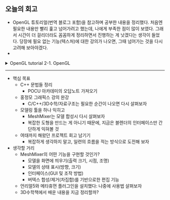 ## 오늘의 회고
- OpenGL 튜토리얼(번역 블로그 포함)을 참고하며 공부한 내용을 정리했다. 처음엔 필요한 내용만 빨리 훑고 넘어가려고 했는데, 나에게 부족한 점이 많이 보였다. 그래서 시간이 더 걸리더라도 꼼꼼하게 정리하면서 진행하는 게 낫겠다는 생각이 들었다. 당장에 필요 없는 기능(텍스처)에 대한 강의가 나오면, 그때 넘어가는 것을 다시 고려해 보아야겠다.
- 

<details>
<summary>OpenGL tutorial 2-1. OpenGL</summary>
<div markdown="1">

### OpenGL이란

- OpenGL은 그래픽 및 이미지를 조작하는 데 필요한 기능을 제공하는 API(Application Programming Interface)
    - OpenGL 자체는 API가 아니라 설명서
        - 즉, 각 함수의 출력이 무엇이고 어떻게 수행되어야 하는지 정의
            - 구현 세부 사항을 제공하지 않으므로 OpenGL의 실제 개발된 버전은 함수의 구현이 다를 수 있다
        - 구현(*implementing*)하는 개발자는 해당 함수가 어떻게 작동해야하는지에 대한 솔루션을 제시하여야 한다
    - 실제 OpenGL 라이브러리는 일반적으로 그래픽 카드 제조사에서 개발
        - 각 업체의 그래픽 카드는 해당 카드(시리즈) 용으로 특별히 개발 된 OpenGL의 특정 버전 지원
        - 라이브러리 대부분은 제조사에서 구현하므로, 버그가 발견되어도 일반적으로 드라이버를 업데이트하면 해결됨
            - 드라이버에는 카드가 지원하는 가장 최신 OpenGL 버전을 포함

### Immediate mode(=fixed function pipeline) vs Core-profile

- 옛날에는 상대적으로 쉬운 Immediate mode로 개발
    - 장점: OpenGL이 수행한 실제 작업을 추상화했기에,  배우기 쉽다
    - 단점: 사용과 이해가 쉽지만 매우 비효율적
        - 하지만 기능 대부분이 라이브러리에 숨겨져 있어, 작동 방법을 건드리기 어려웠다
        - 개발자들은 더 많은 유연성을 요구
- 버전 3.2부터는 imiediate mode를 더 이상 사용하지 않고, OpenGL의 사양에 따라 core-profile 모드로 개발하도록 유도
    - 시간이 지나면서 사양이 유연해지고, 개발자들이 그래픽을 보다 잘 제어할 수 있게 되었기 때문
    - 이제는 core-profile을 사용할 때에도, 더이상 쓰이지 않는 함수(deprecated)를 호출하면 오류를 발생시키고 그리기를 중지시킴
- 방향: 현대적인 접근법이 조금 어려울지라도 개발자가 OpenGL과 그래픽 프로그래밍을 진정으로 이해할 수 있어야 한다
    - 더 유연하고 효율적이며, 그래픽 프로그래밍을 제대로 이해하는 방법
    - 이 강좌가 Core-Profile OpenGL 버전 3.3에 맞추어져있는 이유

### 왜 더 최신 버전을 두고 OpenGL 3.3버전을 배우는가?

1. OpenGL 3.3 버전 이후 모든 개념과 기술이 동일
    - 같은 작업에 대해 약간의 효율적이거나 유용한 방법이 몇 가지 추가되었을 뿐
    - OpenGL 3.3으로 많은 경험을 해본다면, 최신 버전의 OpenGL을 사용하는 데에도 어려움이 없다
2. 최신 버전의 기능은 가장 최신 그래픽 카드만 응용 프로그램 실행 가능
    - 보통 더 높은 버전의 기능을 선택적으로 활용하는 이유

### OpenGL의 특징

- **Extensions**
    - 그래픽 회사에서 렌더링을 위한 새로운 기술 또는 최적화가 등장할 때마다 드라이버에서 그 기술이 확장되어 구현됨
        - 기능이 많이 쓰이거나 매우 유용하다고 생각되면 결국엔 추후 OpenGL 버전의 일부가 된다
        - 이를 통해 확장에서 제공하는 기능을 사용하여 고급 그래픽 또는 효율적인 그래픽 사용 가능
    - ?????개발자는 이러한 확장들이 사용가능한지 여부를 확인하거나, 하나의 확장 라이브러리를 사용하여야 한다
        
        ```cpp
        if(GL_ARB_extension_name)
        {
            // 하드웨어가 지원하는 새롭고 현대적인 기능을 수행
        }
        else
        {
            // 확장 미지원: 예전의 방법으로 기능을 수행
        }
        ```
        
- **State machine**
    - OpenGL은 하나의 state machine
        - state machine: 동작을 정의하는 변수들의 집합
        - `state`를 `OpenGL` `context`라고도 부른다
    - 일부 옵션과 버퍼를 조작한 다음, 현재 context를 사용하여 렌더링함으로써 state를 변경
        - 예시) 삼각형 대신 선을 그려야 한다고 전달할 때마다 OpenGL이 그려야하는 방식을 설정하는 context 변수를 변경하여 OpenGL의 state를 변경
            - OpenGL이 선을 그어야한다고 말하여 상태를 변경하자마자, 다음 드로잉 명령은 이제 선을 그리는 명령이 됩니다.
    - OpenGL에서는 아래 두 종류의 함수를 사용하여 작업
        - 현재 상태를 기반으로 일부 작업을 수행하는 state-using 함수
        - context를 변경하는 상태 변경 함수
- Objects
    - OpenGL은 객체 개념이 존재함
        - OpenGL은 다른 언어의 많은 파생을 허용하지만, 결국 핵심은 C 라이브러리
        - C 언어의 언어 구조가 고급언어와 잘 맞지 않으므로, 객체를 비롯한 추상화를 염두하여 개발됨
    - OpenGL에서의 객체(object): OpenGL 상태의 하위 집합을 나타내는 옵션들의 모음
        - 예시) 드로잉 창의 설정을 나타내는 객체를 가짐으로써, 창의 크기/지원하는 색상의 범위 등을 설정할 수 있다
            - 객체는 C와 같은 구조체로 시각화
            
            ```cpp
            struct OpenGL_Context {
              	//...
              	object* object_Window_Target;
              	//...  	
            };
            ```
            
    - **객체를 활용한 OpenGL의 일반적인 작업 흐름 예시: 화면 설정**
        
        ```cpp
        // 1.
        unsigned int objectId = 0;
        glGenObject(1, &objectId);
        // 2.
        glBindObject(GL_WINDOW_TARGET, objectId);
        // 3.
        glSetObjectOption(GL_WINDOW_TARGET, GL_OPTION_WINDOW_WIDTH, 800);
        glSetObjectOption(GL_WINDOW_TARGET, GL_OPTION_WINDOW_HEIGHT, 600);
        // 4.
        glBindObject(GL_WINDOW_TARGET, 0);
        ```
        
        1. 객체 생성 & 참조를 id로 저장
            - 실제 데이터는 다른 위치에 저장됨
        2. 객체를 context에 바인딩
            - 예제에서 윈도우 객체 대상의 위치는 `GL_WINDOW_TARGET`으로 정의됨
        3. `GL_WINDOW_TARGET`에 현재 바인딩 된 객체의 옵션 설정
        4. context 대상을 다시 기본값(0)으로 설정
        - 결과적으로 설정한 옵션값은 objectId가 참조하는 객체에 저장됨
            - 이후 이 객체에 다시 바인딩하면 곧바로 값을 가져올 수 있다
    - 이 방식의 장점
        - 응용 프로그램에서 둘 이상의 객체를 정의하고 옵션을 설정할 수 있다
            - 여러 객체의 옵션을 일일이 설정할 필요 없이, 그리기 전에 바인딩만 하면 됨
        - OpenGL의 상태를 사용하는 작업을 시작할 때마다 객체를 원하는 설정으로 바인딩할 수 있다

</div>
</details>

---
- 핵심 목표
    - C++ 문법들 정리
        - POCU 아카데미의 오답노트 가져오기
    - 홍정모 그래픽스 강의 완강
        - C/C++/3D수학/자료구조는 필요한 순간이 나오면 다시 살펴보자
    - 모델링 툴을 하나 익히고
        - MeshMixer는 모델 합성시 다시 살펴보자
        - 복잡한 도형을 만드는 게 아니기 때문에, 지금은 블렌더의 인터페이스만 간단하게 익혀볼 것
    - 여태까지 해왔던 프로젝트 회고 남기기
        - 복잡하게 생각하지 말고, 일련의 흐름을 적는 방식으로 도전해 보자
- 생각할 거리
    - MeshMixer의 어떤 기능을 구현할 것인가?
        - 모델을 화면에 띄우기(출력 크기, 시점, 조명)
        - 모델의 상태 표시(방향, 크기)
        - 인터페이스(GUI 및 조작 방법)
        - 버텍스 합성/제거(차집합)를 기반으로한 편집 기능
    - 언리얼5와 메타휴먼 플러그인을 설치했다: 나중에 사용법 살펴보자
    - 3D수학책에서 배운 내용을 지금 정리할까?
